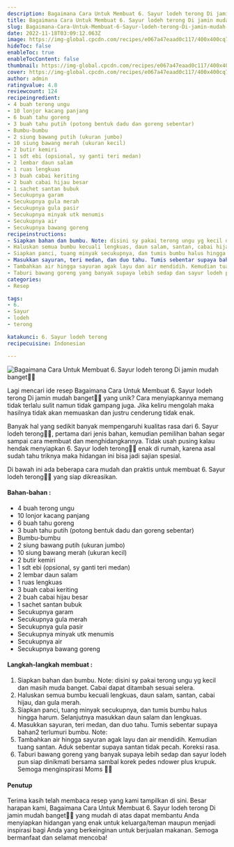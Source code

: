 ```yaml
---
description: Bagaimana Cara Untuk Membuat 6. Sayur lodeh terong Di jamin mudah banget"
title: Bagaimana Cara Untuk Membuat 6. Sayur lodeh terong Di jamin mudah banget
slug: Bagaimana-Cara-Untuk-Membuat-6-Sayur-lodeh-terong-Di-jamin-mudah-banget
date: 2022-11-18T03:09:12.063Z
image: https://img-global.cpcdn.com/recipes/e067a47eaad0c117/400x400cq70/photo.jpg
hideToc: false
enableToc: true
enableTocContent: false
thumbnail: https://img-global.cpcdn.com/recipes/e067a47eaad0c117/400x400cq70/photo.jpg
cover: https://img-global.cpcdn.com/recipes/e067a47eaad0c117/400x400cq70/photo.jpg
author: admin
ratingvalue: 4.8
reviewcount: 124
recipeingredient:
- 4 buah terong ungu
- 10 lonjor kacang panjang
- 6 buah tahu goreng
- 3 buah tahu putih (potong bentuk dadu dan goreng sebentar)
- Bumbu-bumbu
- 2 siung bawang putih (ukuran jumbo)
- 10 siung bawang merah (ukuran kecil)
- 2 butir kemiri
- 1 sdt ebi (opsional, sy ganti teri medan)
- 2 lembar daun salam
- 1 ruas lengkuas
- 3 buah cabai keriting
- 2 buah cabai hijau besar
- 1 sachet santan bubuk
- Secukupnya garam
- Secukupnya gula merah
- Secukupnya gula pasir
- Secukupnya minyak utk menumis
- Secukupnya air
- Secukupnya bawang goreng
recipeinstructions:
- Siapkan bahan dan bumbu. Note: disini sy pakai terong ungu yg kecil dan masih muda banget. Cabai dapat ditambah sesuai selera.
- Haluskan semua bumbu kecuali lengkuas, daun salam, santan, cabai hijau, dan gula merah.
- Siapkan panci, tuang minyak secukupnya, dan tumis bumbu halus hingga harum. Selanjutnya masukkan daun salam dan lengkuas.
- Masukkan sayuran, teri medan, dan duo tahu. Tumis sebentar supaya bahan2 terlumuri bumbu. Note:
- Tambahkan air hingga sayuran agak layu dan air mendidih. Kemudian tuang santan. Aduk sebentar supaya santan tidak pecah. Koreksi rasa.
- Taburi bawang goreng yang banyak supaya lebih sedap dan sayur lodeh pun siap dinikmati bersama sambal korek pedes ndower plus krupuk. Semoga menginspirasi Moms 🥰🥰
categories:
- Resep

tags:
- 6.
- Sayur
- lodeh
- terong

katakunci: 6. Sayur lodeh terong
recipecuisine: Indonesian

---
```


![Bagaimana Cara Untuk Membuat 6. Sayur lodeh terong Di jamin mudah banget👩‍🍳](https://img-global.cpcdn.com/recipes/e067a47eaad0c117/400x400cq70/photo.jpg)

Lagi mencari ide resep Bagaimana Cara Untuk Membuat 6. Sayur lodeh terong Di jamin mudah banget👩‍🍳 yang unik? Cara menyiapkannya memang tidak terlalu sulit namun tidak gampang juga. Jika keliru mengolah maka hasilnya tidak akan memuaskan dan justru cenderung tidak enak.

Banyak hal yang sedikit banyak mempengaruhi kualitas rasa dari 6. Sayur lodeh terong👩‍🍳, pertama dari jenis bahan, kemudian pemilihan bahan segar sampai cara membuat dan menghidangkannya. Tidak usah pusing kalau hendak menyiapkan 6. Sayur lodeh terong👩‍🍳 enak di rumah, karena asal sudah tahu triknya maka hidangan ini bisa jadi sajian spesial.

Di bawah ini ada beberapa cara mudah dan praktis untuk membuat 6. Sayur lodeh terong👩‍🍳 yang siap dikreasikan.

<!--inarticleads1-->

#### Bahan-bahan :

- 4 buah terong ungu
- 10 lonjor kacang panjang
- 6 buah tahu goreng
- 3 buah tahu putih (potong bentuk dadu dan goreng sebentar)
- Bumbu-bumbu
- 2 siung bawang putih (ukuran jumbo)
- 10 siung bawang merah (ukuran kecil)
- 2 butir kemiri
- 1 sdt ebi (opsional, sy ganti teri medan)
- 2 lembar daun salam
- 1 ruas lengkuas
- 3 buah cabai keriting
- 2 buah cabai hijau besar
- 1 sachet santan bubuk
- Secukupnya garam
- Secukupnya gula merah
- Secukupnya gula pasir
- Secukupnya minyak utk menumis
- Secukupnya air
- Secukupnya bawang goreng

<!--inarticleads2-->

#### Langkah-langkah membuat :

1. Siapkan bahan dan bumbu. Note: disini sy pakai terong ungu yg kecil dan masih muda banget. Cabai dapat ditambah sesuai selera.
1. Haluskan semua bumbu kecuali lengkuas, daun salam, santan, cabai hijau, dan gula merah.
1. Siapkan panci, tuang minyak secukupnya, dan tumis bumbu halus hingga harum. Selanjutnya masukkan daun salam dan lengkuas.
1. Masukkan sayuran, teri medan, dan duo tahu. Tumis sebentar supaya bahan2 terlumuri bumbu. Note:
1. Tambahkan air hingga sayuran agak layu dan air mendidih. Kemudian tuang santan. Aduk sebentar supaya santan tidak pecah. Koreksi rasa.
1. Taburi bawang goreng yang banyak supaya lebih sedap dan sayur lodeh pun siap dinikmati bersama sambal korek pedes ndower plus krupuk. Semoga menginspirasi Moms 🥰🥰

#### Penutup

Terima kasih telah membaca resep yang kami tampilkan di sini. Besar harapan kami, Bagaimana Cara Untuk Membuat 6. Sayur lodeh terong Di jamin mudah banget👩‍🍳 yang mudah di atas dapat membantu Anda menyiapkan hidangan yang enak untuk keluarga/teman maupun menjadi inspirasi bagi Anda yang berkeinginan untuk berjualan makanan. Semoga bermanfaat dan selamat mencoba!